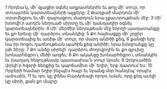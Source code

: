 1 Որդեա՛կ, մի՛ զլացիր օգնել աղքատներին եւ թոյլ մի՛ տուր, որ տուայտեն կարօտեալների աչքերը:
2 Քաղցած մարդուն մի՛ տրտմեցրու եւ մի՛ զայրացրու մարդուն նրա չքաւորութեան մէջ:
3 Մի՛ խռովի՛ր արդէն նեղուած սիրտը եւ մի՛ դանդաղիր օգնել կարօտեալներին:
4 Մի՛ մերժիր նեղութեան մէջ եղողի պաղատանքը եւ քո երեսը մի՛ դարձրու տնանկից:
5 Քո հայեացքը մի՛ շրջիր կարօտեալից եւ առիթ մի՛ տուր, որ մարդ անիծի քեզ,
6 քանզի երբ նա իր հոգու դառնութեան պահին քեզ անիծի, նրա խնդրանքը կը լսի Տէրը:
7 Քո անձը սիրելի՛ դարձրու ժողովրդին եւ քո գլուխը խոնարհեցրո՛ւ մեծի առջեւ:
8 Քո ականջը խոնարհեցրո՛ւ տնանկին եւ խաղաղ հեզութեամբ պատասխա՛ն տուր նրան:
9 Զրկուածին փրկի՛ր հզօրի ձեռքից եւ կարճամիտ մի՛ եղիր, երբ դատում ես:
10 Որբերի համար եղիր ինչպէս հայր եւ նրանց մօր հանդէպ՝ որպէս ամուսին,
11 եւ դու կը լինես Բարձրեալի որդու նման, որը քեզ աւելի կը սիրի, քան քո մայրը:
